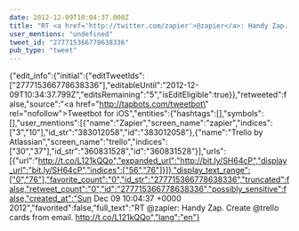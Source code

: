 ```yaml
---
date: 2012-12-09T10:04:37.000Z
title: "RT <a href='http://twitter.com/zapier'>@zapier</a>: Handy Zap. Create <a href='http://twitter.com/trello'>@trello</a> cards from email. http://t.co/L121kQQo″"
user_mentions: "undefined"
tweet_id: "277715366778638336"
pub_type: "tweet"
---
```

{"edit_info":{"initial":{"editTweetIds":["277715366778638336"],"editableUntil":"2012-12-09T10:34:37.799Z","editsRemaining":"5","isEditEligible":true}},"retweeted":false,"source":"<a href=\"http://tapbots.com/tweetbot\" rel=\"nofollow\">Tweetbot for iOS</a>","entities":{"hashtags":[],"symbols":[],"user_mentions":[{"name":"Zapier","screen_name":"zapier","indices":["3","10"],"id_str":"383012058","id":"383012058"},{"name":"Trello by Atlassian","screen_name":"trello","indices":["30","37"],"id_str":"360831528","id":"360831528"}],"urls":[{"url":"http://t.co/L121kQQo","expanded_url":"http://bit.ly/SH64cP","display_url":"bit.ly/SH64cP","indices":["56","76"]}]},"display_text_range":["0","76"],"favorite_count":"0","id_str":"277715366778638336","truncated":false,"retweet_count":"0","id":"277715366778638336","possibly_sensitive":false,"created_at":"Sun Dec 09 10:04:37 +0000 2012","favorited":false,"full_text":"RT @zapier: Handy Zap. Create @trello cards from email. http://t.co/L121kQQo","lang":"en"}
